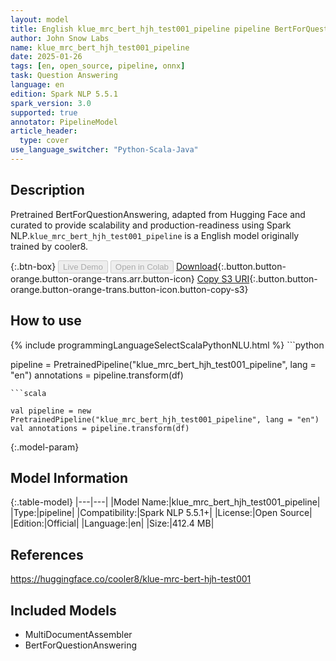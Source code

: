 ```yaml
---
layout: model
title: English klue_mrc_bert_hjh_test001_pipeline pipeline BertForQuestionAnswering from cooler8
author: John Snow Labs
name: klue_mrc_bert_hjh_test001_pipeline
date: 2025-01-26
tags: [en, open_source, pipeline, onnx]
task: Question Answering
language: en
edition: Spark NLP 5.5.1
spark_version: 3.0
supported: true
annotator: PipelineModel
article_header:
  type: cover
use_language_switcher: "Python-Scala-Java"
---
```


## Description

Pretrained BertForQuestionAnswering, adapted from Hugging Face and curated to provide scalability and production-readiness using Spark NLP.`klue_mrc_bert_hjh_test001_pipeline` is a English model originally trained by cooler8.

{:.btn-box}
<button class="button button-orange" disabled>Live Demo</button>
<button class="button button-orange" disabled>Open in Colab</button>
[Download](https://s3.amazonaws.com/auxdata.johnsnowlabs.com/public/models/klue_mrc_bert_hjh_test001_pipeline_en_5.5.1_3.0_1737918803178.zip){:.button.button-orange.button-orange-trans.arr.button-icon}
[Copy S3 URI](s3://auxdata.johnsnowlabs.com/public/models/klue_mrc_bert_hjh_test001_pipeline_en_5.5.1_3.0_1737918803178.zip){:.button.button-orange.button-orange-trans.button-icon.button-copy-s3}

## How to use



<div class="tabs-box" markdown="1">
{% include programmingLanguageSelectScalaPythonNLU.html %}
```python

pipeline = PretrainedPipeline("klue_mrc_bert_hjh_test001_pipeline", lang = "en")
annotations =  pipeline.transform(df)   

```
```scala

val pipeline = new PretrainedPipeline("klue_mrc_bert_hjh_test001_pipeline", lang = "en")
val annotations = pipeline.transform(df)

```
</div>

{:.model-param}
## Model Information

{:.table-model}
|---|---|
|Model Name:|klue_mrc_bert_hjh_test001_pipeline|
|Type:|pipeline|
|Compatibility:|Spark NLP 5.5.1+|
|License:|Open Source|
|Edition:|Official|
|Language:|en|
|Size:|412.4 MB|

## References

https://huggingface.co/cooler8/klue-mrc-bert-hjh-test001

## Included Models

- MultiDocumentAssembler
- BertForQuestionAnswering